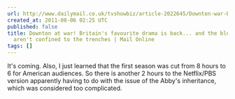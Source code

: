 ```yaml
---
url: http://www.dailymail.co.uk/tvshowbiz/article-2022645/Downton-war-Britains-favourite-drama--bloody-battles-arent-confined-trenches.html
created_at: 2011-08-06 02:25 UTC
published: false
title: Downton at war! Britain's favourite drama is back... and the bloody battles
  aren't confined to the trenches | Mail Online
tags: []
---
```


It's coming. Also, I just learned that the first season was cut from 8 hours to 6 for American audiences. So there is another 2 hours to the Netflix/PBS version apparently having to do with the issue of the Abby's inheritance, which was considered too complicated.
